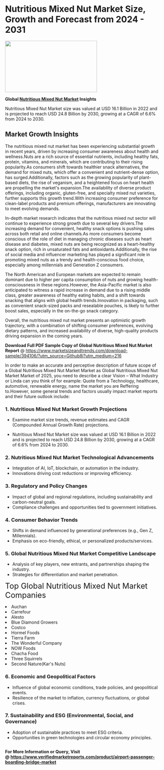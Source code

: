 <H1>Nutritious Mixed Nut Market Size, Growth and Forecast from 2024 - 2031</H1><img class="aligncenter size-medium wp-image-584254" src="https://thirdeyenews.in/wp-content/uploads/2024/09/Global-Market-Research-300x168.jpeg" alt="" width="300" height="168" /><p><strong>Global&nbsp;<a href="https://www.marketsizeandtrends.com/download-sample/394106/?utm_source=Github8j?utm_medium=216">Nutritious Mixed Nut Market</a> Insights</strong></p><p>Nutritious Mixed Nut Market size was valued at USD 16.1 Billion in 2022 and is projected to reach USD 24.8 Billion by 2030, growing at a CAGR of 6.6% from 2024 to 2030.</p><p><h2>Market Growth Insights</h2> <p>The nutritious mixed nut market has been experiencing substantial growth in recent years, driven by increasing consumer awareness about health and wellness.Nuts are a rich source of essential nutrients, including healthy fats, protein, vitamins, and minerals, which are contributing to their rising popularity.As consumers shift towards healthier snack alternatives, the demand for mixed nuts, which offer a convenient and nutrient-dense option, has surged.Additionally, factors such as the growing popularity of plant-based diets, the rise of veganism, and a heightened focus on heart health are propelling the market's expansion.The availability of diverse product offerings, including organic, gluten-free, and specialty mixed nut varieties, further supports this growth trend.With increasing consumer preference for clean-label products and premium offerings, manufacturers are innovating to meet evolving demands.</p> <p>In-depth market research indicates that the nutritious mixed nut sector will continue to experience strong growth due to several key drivers.The increasing demand for convenient, healthy snack options is pushing sales across both retail and online channels.As more consumers become conscious of the role of diet in managing chronic diseases such as heart disease and diabetes, mixed nuts are being recognized as a heart-healthy snack option, rich in unsaturated fats and antioxidants.Additionally, the rise of social media and influencer marketing has played a significant role in promoting mixed nuts as a trendy and health-conscious food choice, especially among millennials and Generation Z consumers.</p> <p>The North American and European markets are expected to remain dominant due to higher per capita consumption of nuts and growing health-consciousness in these regions.However, the Asia-Pacific market is also anticipated to witness a rapid increase in demand due to a rising middle class, greater awareness of healthy eating habits, and a shift towards snacking that aligns with global health trends.Innovation in packaging, such as convenient snack-sized packs and resealable pouches, is likely to further boost sales, especially in the on-the-go snack category.</p> <p>Overall, the nutritious mixed nut market presents an optimistic growth trajectory, with a combination of shifting consumer preferences, evolving dietary patterns, and increased availability of diverse, high-quality products driving expansion in the coming years.</p> <p><span class=""><strong>Download Full PDF Sample Copy of Global Nutritious Mixed Nut Market Report</strong> @ <a href="https://www.marketsizeandtrends.com/download-sample/394106/?utm_source=Github8j?utm_medium=216" target="_blank">https://www.marketsizeandtrends.com/download-sample/394106/?utm_source=Github8j?utm_medium=216</a></span></p><p>In order to make an accurate and perceptive description of future scope of a Global&nbsp;Nutritious Mixed Nut Market Market as Global&nbsp;Nutritious Mixed Nut Market Market of 2025, you need to describe a clear Vision &ndash; What Industry or Linda can you think of for example: Quote from a Technology, healthcare, automotive, renewable energy, name the market you are Reffering to.However, some general trends and factors usually impact market reports and their future outlook include:</p><h3>1.&nbsp;<strong>Nutritious Mixed Nut Market Growth Projections</strong></h3><ul><li>Examine market size trends, revenue estimates and CAGR (Compounded Annual Growth Rate) projections.</li><li><p>Nutritious Mixed Nut Market size was valued at USD 16.1 Billion in 2022 and is projected to reach USD 24.8 Billion by 2030, growing at a CAGR of 6.6% from 2024 to 2030.</p></li></ul><h3>2.&nbsp;<strong>Nutritious Mixed Nut Market Technological Advancements</strong></h3><ul><li>Integration of AI, IoT, blockchain, or automation in the industry.</li><li>Innovations driving cost reductions or improving efficiency.</li></ul><h3>3.&nbsp;<strong>Regulatory and Policy Changes</strong></h3><ul><li>Impact of global and regional regulations, including sustainability and carbon-neutral goals.</li><li>Compliance challenges and opportunities tied to government initiatives.</li></ul><h3>4.&nbsp;<strong>Consumer Behavior Trends</strong></h3><ul><li>Shifts in demand influenced by generational preferences (e.g., Gen Z, Millennials).</li><li>Emphasis on eco-friendly, ethical, or personalized products/services.</li></ul><h3>5.&nbsp;<strong>Global Nutritious Mixed Nut Market Competitive Landscape</strong></h3><ul><li>Analysis of key players, new entrants, and partnerships shaping the industry.</li><li>Strategies for differentiation and market penetration.</li></ul><p data-pm-slice="1 1 []"><span style="color: inherit; font-family: inherit; font-size: 25px;">Top Global Nutritious Mixed Nut Market Companies</span></p><div class="" data-test-id=""><p><li>Auchan</li><li> Carrefour</li><li> Alesto</li><li> Blue Diamond Growers</li><li> Costco</li><li> Hormel Foods</li><li> Tierra Farm</li><li> The Wonderful Company</li><li> NOW Foods</li><li> Chacha Food</li><li> Three Squirrels</li><li> Second Nature(Kar's Nuts)</li></p></div><h3>6.&nbsp;<strong>Economic and Geopolitical Factors</strong></h3><ul><li>Influence of global economic conditions, trade policies, and geopolitical events.</li><li>Resilience of the market to inflation, currency fluctuations, or global crises.</li></ul><h3>7.&nbsp;<strong>Sustainability and ESG (Environmental, Social, and Governance)</strong></h3><ul><li>Adoption of sustainable practices to meet ESG criteria.</li><li>Opportunities in green technologies and circular economy principles.</li></ul><h2><strong style="font-size: 14px;">For More Information or Query, Visit @&nbsp;</strong><a style="background-color: #ffffff; font-size: 14px;" href="https://www.marketsizeandtrends.com/report/nutritious-mixed-nut-market/" target="_blank">https://www.verifiedmarketreports.com/product/airport-passenger-boarding-bridge-market</a></h2>